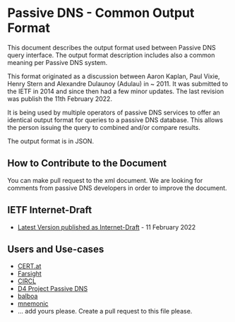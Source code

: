 Passive DNS - Common Output Format
==================================

This document describes the output format used between Passive DNS query interface. The output format description
 includes also a common meaning per Passive DNS system.

This format originated as a discussion between Aaron Kaplan, Paul Vixie, Henry Stern and Alexandre Dulaunoy (Adulau) in ~ 2011.
It was submitted to the IETF in 2014 and since then had a few minor updates. The last revision was publish the 11th February 2022.

It is being used by multiple operators of passive DNS services to offer an identical output format for queries to a passive DNS database.
This allows the person issuing the query to combined and/or compare results.

The output format is in JSON.

How to Contribute to the Document
---------------------------------

You can make pull request to the xml document. We are looking for comments from passive DNS developers in order to improve the document.


IETF Internet-Draft
-------------------

- [Latest Version published as Internet-Draft](https://datatracker.ietf.org/doc/draft-dulaunoy-dnsop-passive-dns-cof/) - 11 February 2022


Users and Use-cases
--------------------

  * [CERT.at](https://pdns.cert.at)
  * [Farsight](https://farsightsecurity.com)
  * [CIRCL](https://www.circl.lu/services/passive-dns/)
  * [D4 Project Passive DNS](https://www.d4-project.org/2019/05/28/passive-dns-tutorial.html)
  * [balboa](https://github.com/DCSO/balboa)
  * [mnemonic](https://docs.mnemonic.no/api/services/pdns/02-private_api.html)
  * ... add yours please. Create a pull request to this file please.




